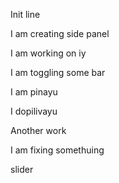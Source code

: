 Init line

I am creating side panel

I am working on iy


I am toggling some bar

I am pinayu

I dopilivayu

Another work

I am fixing somethuing


slider

